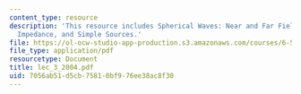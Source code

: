 ```yaml
---
content_type: resource
description: 'This resource includes Spherical Waves: Near and Far Field, Radiation
  Impedance, and Simple Sources.'
file: https://ol-ocw-studio-app-production.s3.amazonaws.com/courses/6-551j-acoustics-of-speech-and-hearing-fall-2004/7056ab51d5cb75810bf976ee38ac8f30_lec_3_2004.pdf
file_type: application/pdf
resourcetype: Document
title: lec_3_2004.pdf
uid: 7056ab51-d5cb-7581-0bf9-76ee38ac8f30
---
```

